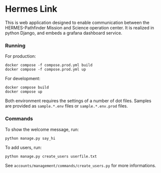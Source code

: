 # Hermes Link

This is web application designed to enable communication between the HERMES-Pathfinder Mission and Science operation center.
It is realized in python Django, and embeds a grafana dashboard service.

### Running

For production:
```
docker compose -f compose.prod.yml build
docker compose -f compose.prod.yml up
```

For development:
```
docker compose build
docker compose up
```

Both environment requires the settings of a number of dot files. Samples are provided as `sample.*.env` files or `sample.*.env.prod` files.

### Commands

To show the welcome message, run:

```
python manage.py say_hi
```

To add users, run:

```python
python manage.py create_users userfile.txt
```

See `accounts/management/commands/create_users.py` for more informations.